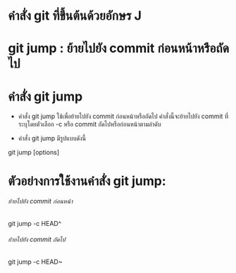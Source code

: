 # คำสั่ง git ที่ขึ้นต้นด้วยอักษร J

# git jump : ย้ายไปยัง commit ก่อนหน้าหรือถัดไป

# คำสั่ง git jump

- คำสั่ง git jump ใช้เพื่อย้ายไปยัง commit ก่อนหน้าหรือถัดไป คำสั่งนี้จะย้ายไปยัง commit ที่ระบุโดยตัวเลือก -c หรือ commit ถัดไปหรือก่อนหน้าตามลำดับ

- คำสั่ง git jump มีรูปแบบดังนี้

git jump [options]

# ตัวอย่างการใช้งานคำสั่ง git jump:

###### ย้ายไปยัง commit ก่อนหน้า
git jump -c HEAD^

###### ย้ายไปยัง commit ถัดไป
git jump -c HEAD~
